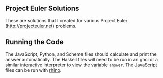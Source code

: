 ## Project Euler Solutions

These are solutions that I created for various Project Euler (http://projecteuler.net) problems.

## Running the Code

The JavaScript, Python, and Scheme files should calculate and print the answer automatically.  The Haskell files will need to be run in an ghci or a similar interactive interpreter to view the variable `answer`.  The JavaScript files can be run with [rhino](https://www.mozilla.org/rhino/).
